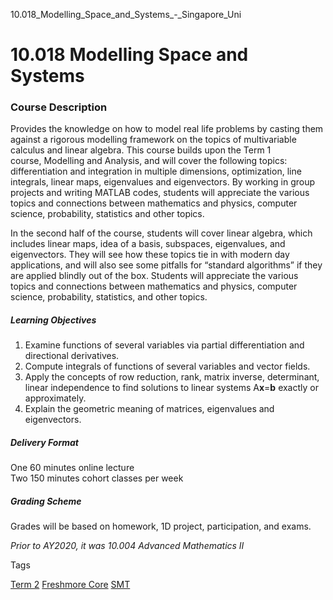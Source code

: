 10.018_Modelling_Space_and_Systems_-_Singapore_Uni



10.018 Modelling Space and Systems
==================================

### Course Description

Provides the knowledge on how to model real life problems by casting them against a rigorous modelling framework on the topics of multivariable calculus and linear algebra. This course builds upon the Term 1 course, Modelling and Analysis, and will cover the following topics: differentiation and integration in multiple dimensions, optimization, line integrals, linear maps, eigenvalues and eigenvectors. By working in group projects and writing MATLAB codes, students will appreciate the various topics and connections between mathematics and physics, computer science, probability, statistics and other topics.

In the second half of the course, students will cover linear algebra, which includes linear maps, idea of a basis, subspaces, eigenvalues, and eigenvectors. They will see how these topics tie in with modern day applications, and will also see some pitfalls for “standard algorithms” if they are applied blindly out of the box. Students will appreciate the various topics and connections between mathematics and physics, computer science, probability, statistics, and other topics.

##### **Learning Objectives**

1. Examine functions of several variables via partial differentiation and directional derivatives.
2. Compute integrals of functions of several variables and vector fields.
3. Apply the concepts of row reduction, rank, matrix inverse, determinant, linear independence to find solutions to linear systems A**x**=**b** exactly or approximately.
4. Explain the geometric meaning of matrices, eigenvalues and eigenvectors.

##### **Delivery Format**

One 60 minutes online lecture  
Two 150 minutes cohort classes per week

##### **Grading Scheme**

Grades will be based on homework, 1D project, participation, and exams.

*Prior to AY2020, it was 10.004 Advanced Mathematics II*

Tags

[Term 2](/education/undergraduate/courses/?course-term=855)
[Freshmore Core](/education/undergraduate/courses/?course-type=788)
[SMT](/education/undergraduate/courses/?pillar-cluster=45)

